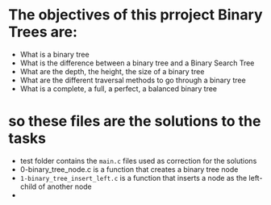 # The objectives of this prroject Binary Trees are:

- What is a binary tree
- What is the difference between a binary tree and a Binary Search Tree
- What are the depth, the height, the size of a binary tree
- What are the different traversal methods to go through a binary tree
- What is a complete, a full, a perfect, a balanced binary tree

# so these files are the solutions to the tasks
- test folder contains the `main.c` files used as correction for the solutions
- 0-binary_tree_node.c is a function that creates a binary tree node
- `1-binary_tree_insert_left.c` is a function that inserts a node as the left-child of another node
- 